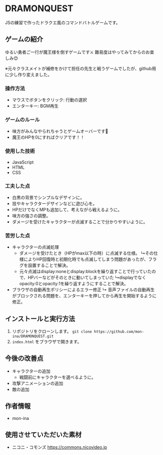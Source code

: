 # DRAMONQUEST
JSの練習で作ったドラクエ風のコマンドバトルゲームです。

## ゲームの紹介
ゆるい勇者ご一行が魔王様を倒すゲームです⚔
難易度はやってみてからのお楽しみ😊

※元々クラスメイトが補修をかけて担任の先生と戦うゲームでしたが、github用に少し作り変えました。

### 操作方法
* マウスでボタンをクリック: 行動の選択
* エンターキー: BGM再生

### ゲームのルール
* 味方がみんなやられちゃうとゲームオーバーです🥺
* 魔王のHPを0にすればクリアです！！
  

### 使用した技術
* JavaScript
* HTML
* CSS

### 工夫した点
* 白黒の背景でシンプルなデザインに。
* 技やキャラクターデザインなどに遊び心を。
* HPだけでなくMPも追加して、考えながら戦えるように。
* 味方の強さの調整。
* ダメージを受けたキャラクターが点滅することで分かりやすいように。

### 苦労した点
* キャラクターの点滅処理
    * ダメージを受けたとき（HPがmax以下の時）に点滅する仕様。
      ↳その仕様によりHP回復時と初期化時でも点滅してしまう問題があったが、フラグを設置することで解決。
    * 元々点滅はdisplay:noneとdisplay:blockを繰り返すことで行っていたので、HPバーなどがそのときに動いてしまっていた
      ↳displayでなくopacity:0とopacity:1を繰り返すようにすることで解決。
* ブラウザの自動再生ポリシーによるエラー修正
    ↳ 音声ファイルの自動再生がブロックされる問題を、エンターキーを押してから再生を開始するように修正。
  
## インストールと実行方法
1.  リポジトリをクローンします。
    `git clone https://github.com/mon-ina/DRAMONQUEST.git`
2.  `index.html` をブラウザで開きます。

## 今後の改善点
* キャラクターの追加
    * 戦闘前にキャラクターを選べるように。
* 攻撃アニメーションの追加
* 敵の追加

## 作者情報
* mon-ina

## 使用させていただいた素材
* ニコニ・コモンズ https://commons.nicovideo.jp
